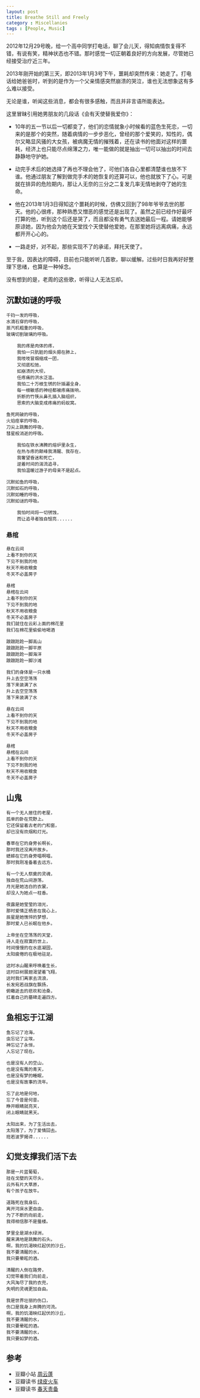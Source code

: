 ```yaml
---
layout: post
title: Breathe Still and Freely
category : Miscellanies
tags : [People, Music]
---
```


2012年12月29号晚，给一个高中同学打电话，聊了会儿天，得知病情恢复得不错，有说有笑，精神状态也不错。那时感觉一切正朝着良好的方向发展，尽管她已经接受治疗近三年。

2013年刚开始的第三天，即2013年1月3号下午，噩耗却突然传来：她走了。打电话给她爸爸时，听到的是作为一个父亲情感突然崩溃的哭泣，谁也无法想象这有多么难以接受。

无论是谁，听闻这些消息，都会有很多感触，而且并非言语所能表达。

这里冒昧引用她男朋友的几段话《会有天使替我爱你》：

* 10年的五一节以后一切都变了，他们的恋情就象小时候看的蓝色生死恋，一切来的是那个的突然，随着病情的一步步恶化，曾经的那个爱笑的，知性的，偶尔又略显风骚的大女孩，被病魔无情的摧残着，还在读书的他面对这样的噩耗，经济上也只能尽点绵薄之力，唯一能做的就是抽出一切可以抽出的时间去静静地守护她。
   
* 动完手术后的她选择了再也不理会他了，可他们各自心里都清楚谁也放不下谁。他通过朋友了解到做完手术的她恢复的还算可以，他也就放下了心。可是就在排异的危险期内，那让人无奈的三分之二复发几率无情地剥夺了她的生命。
       
* 他在2013年1月3日得知这个噩耗的时候，仿佛又回到了98年爷爷去世的那天。他的心很疼，那种熟悉又憎恶的感觉还是出现了。虽然之前已经作好最坏打算的他，听到这个后还是哭了，而且都没有勇气去送她最后一程。请她能够原谅她，因为他会为她在天堂找个天使替他爱她，在那里她将远离病痛，永远都开开心心的。

* 一路走好，对不起，那些实现不了的承诺，拜托天使了。
	
至于我，因表达的障碍，目前也只能听听几首歌，聊以缓解。过些时日我再好好整理下思绪，也算是一种悼念。

没有想到的是，老周的这些歌，听得让人无法忘却。

## 沉默如谜的呼吸

	千钧一发的呼吸， 
	水滴石穿的呼吸， 
	蒸汽机粗重的呼吸， 
	玻璃切割玻璃的呼吸。 
	 
		我的疼是肉体的疼， 
		我怕一只肮脏的烟头摁在肺上， 
		我吱吱冒烟缩成一团， 
		又彻底松弛， 
		如崩溃的大坝， 
		任疼痛的洪水泛滥。 
		我怕二十万根生锈的针插遍全身， 
		每一根敏感的神经都被疼痛拨响， 
		折断的竹筷从鼻孔插入脑组织， 
		思索的大脑变成疼痛的蚂蚁窝。
	 
	鱼死网破的呼吸， 
	火焰痉挛的呼吸， 
	刀尖上跳舞的呼吸， 
	彗星般消逝的呼吸。 
	 
		我怕在铁水沸腾的熔炉里永生， 
		在热与疼的颠峰我清醒、我存在， 
		我奢望昏迷和死亡， 
		逆着时间的湍流追寻， 
		我怕温暖过游子的母亲不是起点。
	 
	沉默如鱼的呼吸， 
	沉默如石的呼吸， 
	沉默如睡的呼吸， 
	沉默如谜的呼吸。 
	 
		我怕时间将一切锈蚀， 
		而让追寻者独自锃亮......
	
### 悬棺

	悬在云间
	上看不到你的天
	下见不到我的地
	秋天不用收粮食
	冬天不必盖房子

	悬棺
	悬棺在云间
	上看不到你的天
	下见不到我的地
	秋天不用收粮食
	冬天不必盖房子
	我们就住在云彩上面的棉花里
	我们在棉花里偷偷地喝酒

	踉踉跄跄一脚高山
	踉踉跄跄一脚平原
	踉踉跄跄一脚海洋
	踉踉跄跄一脚沙滩

	我们的身体是一只水桶
	升上去空空荡荡
	落下来装满了水
	升上去空空荡荡
	落下来装满了水

	悬在云间
	上看不到你的天
	下见不到我的地
	秋天不用收粮食
	冬天不必盖房子

	悬棺
	悬棺在云间
	上看不到你的天
	下见不到我的地
	秋天不用收粮食
	冬天不必盖房子


## 山鬼

	有一个无人居住的老屋， 
	孤单的卧在荒野上。 
	它还保留着古老的门和窗， 
	却已没有炊烟和灯光。 

	春草在它的身旁长啊长， 
	那时我还没离开故乡。 
	蟋蟀在它的身旁唱啊唱， 
	那时我刚准备着去远方。 

	有一个无人祭奠的灵魂， 
	独自在荒山间游荡， 
	月光是她洁白的衣裳， 
	却没人为她点一柱香。 

	夜露是她莹莹的泪光， 
	那时爱情正栖息在我心上， 
	辰星是她憔悴的梦想， 
	那时爱人已长眠在他乡。 

	上帝坐在空荡荡的天堂， 
	诗人走在寂寞的世上， 
	时间慢慢的在水底凝固， 
	太阳疲倦的在极地驻足。 

	这时冰山醒来呼唤着生长， 
	这时巨树展翅渴望着飞翔， 
	这时我们离家去流浪， 
	长发宛若战旗在飘扬， 
	俯瞰逝去的悲欢和沧桑， 
	扛着自己的墓碑走遍四方。 


## 鱼相忘于江湖

	鱼忘记了沧海， 
	虫忘记了尘埃， 
	神忘记了永恒， 
	人忘记了现在。 

	也是没有人的空山， 
	也是没有鹰的青天， 
	也是没有梦的睡眠， 
	也是没有故事的流年。 

	忘了此地是何地， 
	忘了今昔是何昔。 
	睁开眼睛就亮天， 
	闭上眼睛就黑天。 

	太阳出来，为了生活出去， 
	太阳落了，为了爱情回去。 
	班若波罗揭谛......

## 幻觉支撑我们活下去

	那是一片蓝葡萄， 
	挂在戈壁的天尽头， 
	云外有片大草原， 
	有个孩子在放牛。 

	道路死在我身后， 
	离开河床水更自由， 
	为了不断的向前走， 
	我得相信那不是蜃楼。
 
	梦里全是湖水绿洲， 
	醒来满地是跳舞的石头。 
	啊，我的饥渴映红起伏的沙丘， 
	我不要清醒的水， 
	我只要晕眩的酒。 

	清醒的人倒在路旁， 
	幻觉带着我们向前走， 
	大风淘尽了我的衣兜， 
	失明的灵魂更加自由。
 
	我是世界壮丽的伤口， 
	伤口是我身上奔腾的河流。 
	啊，我的饥渴映红起伏的沙丘， 
	我不要清醒的水， 
	我只要晕眩的酒。 
	我不要清醒的水， 
	我只要如梦的酒。 

## 参考

* 豆瓣小站  [周云蓬](http://site.douban.com/zhouyunpeng/room/418171/)
* 豆瓣读书  [绿皮火车](http://book.douban.com/subject/10743137/)
* 豆瓣读书  [春天责备](http://book.douban.com/subject/5333599/)
